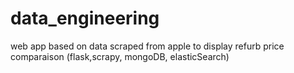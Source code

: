 # data_engineering
web app based on data scraped from apple to display refurb price comparaison (flask,scrapy, mongoDB, elasticSearch)
